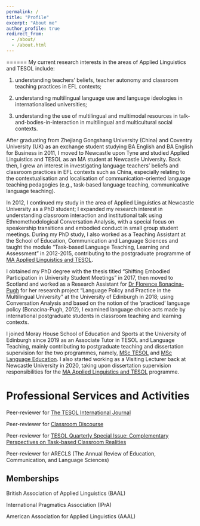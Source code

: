 ```yaml
---
permalink: /
title: "Profile"
excerpt: "About me"
author_profile: true
redirect_from: 
  - /about/
  - /about.html
---
```


======
My current research interests in the areas of Applied Linguistics and TESOL include: 
1) understanding teachers’ beliefs, teacher autonomy and classroom teaching practices in EFL contexts; 

2) understanding multilingual language use and language ideologies in internationalised universities; 

3) understanding the use of multilingual and multimodal resources in talk-and-bodies-in-interaction in multilingual and multicultural social contexts.

After graduating from Zhejiang Gongshang University (China) and Coventry University (UK) as an exchange student studying BA English and BA English for Business in 2011, I moved to Newcastle upon Tyne and studied Applied Linguistics and TESOL as an MA student at Newcastle University. Back then, I grew an interest in investigating language teachers’ beliefs and classroom practices in EFL contexts such as China, especially relating to the contextualisation and localisation of communication-oriented language teaching pedagogies (e.g., task-based language teaching, communicative language teaching).

In 2012, I continued my study in the area of Applied Linguistics at Newcastle University as a PhD student; I expanded my research interest in understanding classroom interaction and institutional talk using Ethnomethodological Conversation Analysis, with a special focus on speakership transitions and embodied conduct in small group student meetings. During my PhD study, I also worked as a Teaching Assistant at the School of Education, Communication and Language Sciences and taught the module “Task-based Language Teaching, Learning and Assessment” in 2012-2015, contributing to the postgraduate programme of [MA Applied Linguistics and TESOL](https://www.ncl.ac.uk/postgraduate/courses/degrees/applied-linguistics-tesol-ma/#profile).

I obtained my PhD degree with the thesis titled “Shifting Embodied Participation in University Student Meetings” in 2017, then moved to Scotland and worked as a Research Assistant for [Dr Florence Bonacina-Pugh](https://www.ed.ac.uk/profile/florence-bonacina-pugh) for her research project “Language Policy and Practice in the Multilingual University” at the University of Edinburgh in 2018; using Conversation Analysis and based on the notion of the ‘practiced’ language policy (Bonacina-Pugh, 2012), I examined language choice acts made by international postgraduate students in classroom teaching and learning contexts.

I joined Moray House School of Education and Sports at the University of Edinburgh since 2019 as an Associate Tutor in TESOL and Language Teaching, mainly contributing to postgraduate teaching and dissertation supervision for the two programmes, namely, [MSc TESOL](https://www.ed.ac.uk/education/graduate-school/taught-degrees/tesol) and [MSc Language Education](https://www.ed.ac.uk/education/graduate-school/taught-degrees/language-education). I also started working as a Visiting Lecturer back at Newcastle University in 2020, taking upon dissertation supervision responsibilities for the [MA Applied Linguistics and TESOL](https://www.ncl.ac.uk/postgraduate/courses/degrees/applied-linguistics-tesol-ma/#profile) programme.

Professional Services and Activities
======
Peer-reviewer for [The TESOL International Journal](https://www.tesol-international-journal.com/)

Peer-reviewer for [Classroom Discourse](https://www.tandfonline.com/toc/rcdi20/current)

Peer-reviewer for [TESOL Quarterly Special Issue: Complementary Perspectives on Task-based Classroom Realities](https://onlinelibrary.wiley.com/toc/15457249/51/3)

Peer-reviewer for ARECLS (The Annual Review of Education, Communication, and Language Sciences)



Memberships
------
British Association of Applied Linguistics (BAAL)

International Pragmatics Association (IPrA)

American Association for Applied Linguistics (AAAL)



